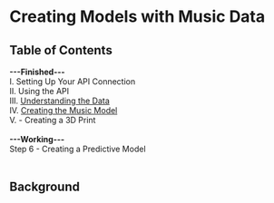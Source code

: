 <h1>Creating Models with Music Data</h1> 

<h2>Table of Contents</h2>
<b>---Finished---</b><br>
I. Setting Up Your API Connection<br>
II. Using the API<br>
III. <a href = 'https://github.com/JonYarber/music_modeling/blob/main/3.%20Understanding%20the%20Data.ipynb'>Understanding the Data</a><br>
IV. <a href = 'https://nbviewer.org/github.com/JonYarber/music_modeling/blob/main/4.%20Creating%20the%20Music%20Model.ipynb' target = '_blank'>Creating the Music Model</a><br>
V. - Creating a 3D Print <br>
<br>
<b>---Working---</b><br>
Step 6 - Creating a Predictive Model<br>
<br>
<h2>Background</h2>



